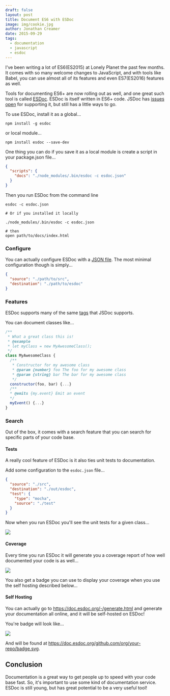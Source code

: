 ```yaml
---
draft: false
layout: post
title: Document ES6 with ESDoc
image: img/cookie.jpg
author: Jonathan Creamer
date: 2015-09-29
tags: 
  - documentation
  - javascript
  - esdoc
---
```


I've been writing a lot of ES6(ES2015) at Lonely Planet the past few months. It comes with so many welcome changes to JavaScript, and with tools like Babel, you can use almost all of its features and even ES7(ES2016) features as well.

Tools for documenting ES6+ are now rolling out as well, and one great such tool is called [ESDoc](https://esdoc.org/). ESDoc is itself written in ES6+ code. JSDoc has [issues open](https://github.com/jsdoc3/jsdoc/milestones/3.4.0) for supporting it, but still has a little ways to go.

To use ESDoc, install it as a global...

```shell
npm install -g esdoc
```

or local module...
 
```shell
npm install esdoc --save-dev
```
 
One thing you can do if you save it as a local module is create a script in your package.json file...

```json
{
  "scripts": {
    "docs": "./node_modules/.bin/esdoc -c esdoc.json"
  }
}
```

Then you run ESDoc from the command line

```shell
esdoc -c esdoc.json

# Or if you installed it locally

./node_modules/.bin/esdoc -c esdoc.json

# then
open path/to/docs/index.html
```


### Configure
You can actually configure ESDoc with a [JSON file](https://esdoc.org/config.html). The most minimal configuration though is simply...

```json
{
  "source": "./path/to/src",
  "destination": "./path/to/esdoc"
}
```

### Features
ESDoc supports many of the same [tags](https://esdoc.org/tags.html) that JSDoc supports.

You can document classes like...

```js
/**
 * What a great class this is!
 * @example
 * let myClass = new MyAwesomeClass();
 */
class MyAwesomeClass {
  /**
   * Constructor for my awesome class
   * @param {number} foo The foo for my awesome class
   * @param {string} bar The bar for my awesome class
   */ 
  constructor(foo, bar) {...}
  /**
  * @emits {my.event} Emit an event
  */
  myEvent() {...}
}
```

### Search
Out of the box, it comes with a search feature that you can search for specific parts of your code base.

#### Tests
A really cool feature of ESDoc is it also ties unit tests to documentation.

Add some configuration to the `esdoc.json` file...

```json
{
  "source": "./src",
  "destination": "./out/esdoc",
  "test": {
    "type": "mocha",
    "source": "./test"
  }
}
```

Now when you run ESDoc you'll see the unit tests for a given class...

![](http://d.pr/i/1jVnH+)

#### Coverage
Every time you run ESDoc it will generate you a coverage report of how well documented your code is as well... 

![](http://d.pr/i/SGnB+)

You also get a badge you can use to display your coverage when you use the self hosting described below...

#### Self Hosting
You can actually go to https://doc.esdoc.org/-/generate.html and generate your documentation all online, and it will be self-hosted on ESDoc!

You're badge will look like...

![](http://d.pr/i/19ipr+)

And will be found at https://doc.esdoc.org/github.com/org/your-repo/badge.svg.

## Conclusion
Documentation is a great way to get people up to speed with your code base fast. So, it's important to use some kind of documentation service. ESDoc is still young, but has great potential to be a very useful tool!
